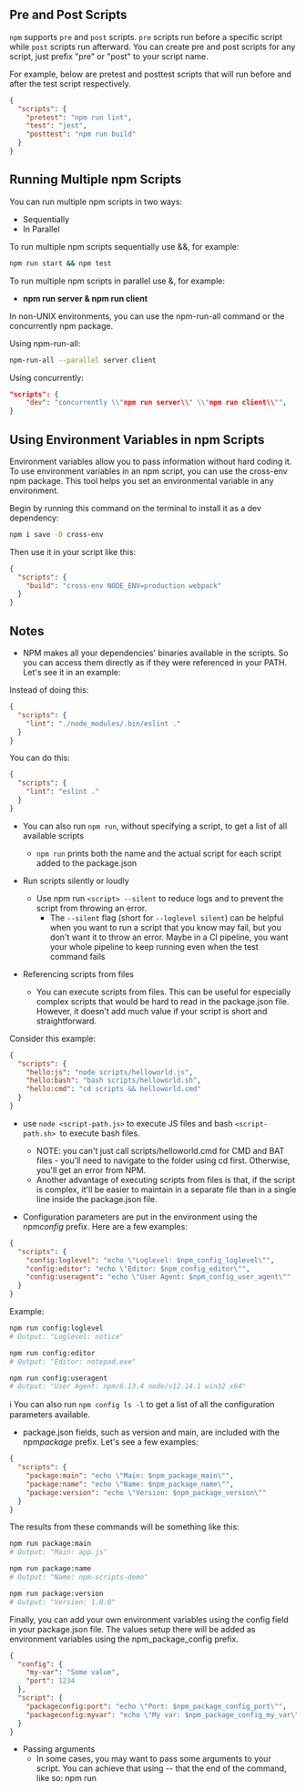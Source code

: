 ## Pre and Post Scripts

`npm` supports `pre` and `post` scripts. `pre` scripts run before a specific script while `post` scripts run afterward. You can create pre and post scripts for any script, just prefix "pre" or "post" to your script name.

For example, below are pretest and posttest scripts that will run before and after the test script respectively.

```json
{
  "scripts": {
    "pretest": "npm run lint",
    "test": "jest",
    "posttest": "npm run build"
  }
}
```

## Running Multiple npm Scripts

You can run multiple npm scripts in two ways:

- Sequentially
- In Parallel

To run multiple npm scripts sequentially use &&, for example:

```bash
npm run start && npm test
```

To run multiple npm scripts in parallel use &, for example:

- **npm run server & npm run client**

In non-UNIX environments, you can use the npm-run-all command or the concurrently npm package.

Using npm-run-all:

```bash
npm-run-all --parallel server client
```

Using concurrently:

```json
"scripts": {
    "dev": "concurrently \\"npm run server\\" \\"npm run client\\"",
}
```

## Using Environment Variables in npm Scripts

Environment variables allow you to pass information without hard coding it. To use environment variables in an npm script, you can use the cross-env npm package. This tool helps you set an environmental variable in any environment.

Begin by running this command on the terminal to install it as a dev dependency:

```bash
npm i save -D cross-env
```

Then use it in your script like this:

```json
{
  "scripts": {
    "build": "cross-env NODE_ENV=production webpack"
  }
}
```

## Notes

- NPM makes all your dependencies' binaries available in the scripts. So you can access them directly as if they were referenced in your PATH. Let's see it in an example:

Instead of doing this:

```json
{
  "scripts": {
    "lint": "./node_modules/.bin/eslint ."
  }
}
```

You can do this:

```json
{
  "scripts": {
    "lint": "eslint ."
  }
}
```

- You can also run `npm run`, without specifying a script, to get a list of all available scripts

  - `npm run` prints both the name and the actual script for each script added to the package.json

- Run scripts silently or loudly

  - Use npm run `<script> --silent` to reduce logs and to prevent the script from throwing an error.
    - The `--silent` flag (short for `--loglevel silent`) can be helpful when you want to run a script that you know may fail, but you don't want it to throw an error. Maybe in a CI pipeline, you want your whole pipeline to keep running even when the test command fails

- Referencing scripts from files
  - You can execute scripts from files. This can be useful for especially complex scripts that would be hard to read in the package.json file. However, it doesn't add much value if your script is short and straightforward.

Consider this example:

```json
{
  "scripts": {
    "hello:js": "node scripts/helloworld.js",
    "hello:bash": "bash scripts/helloworld.sh",
    "hello:cmd": "cd scripts && helloworld.cmd"
  }
}
```

- use `node <script-path.js>` to execute JS files and bash `<script-path.sh> `to execute bash files.

  - NOTE: you can't just call scripts/helloworld.cmd for CMD and BAT files - you'll need to navigate to the folder using cd first. Otherwise, you'll get an error from NPM.
  - Another advantage of executing scripts from files is that, if the script is complex, it'll be easier to maintain in a separate file than in a single line inside the package.json file.

- Configuration parameters are put in the environment using the npm*config* prefix. Here are a few examples:

```json
{
  "scripts": {
    "config:loglevel": "echo \"Loglevel: $npm_config_loglevel\"",
    "config:editor": "echo \"Editor: $npm_config_editor\"",
    "config:useragent": "echo \"User Agent: $npm_config_user_agent\""
  }
}
```

Example:

```bash
npm run config:loglevel
# Output: "Loglevel: notice"

npm run config:editor
# Output: "Editor: notepad.exe"

npm run config:useragent
# Output: "User Agent: npm/6.13.4 node/v12.14.1 win32 x64"
```

ℹ️ You can also run `npm config ls -l` to get a list of all the configuration parameters available.

- package.json fields, such as version and main, are included with the npm*package* prefix. Let's see a few examples:

```json
{
  "scripts": {
    "package:main": "echo \"Main: $npm_package_main\"",
    "package:name": "echo \"Name: $npm_package_name\"",
    "package:version": "echo \"Version: $npm_package_version\""
  }
}
```

The results from these commands will be something like this:

```bash
npm run package:main
# Output: "Main: app.js"

npm run package:name
# Output: "Name: npm-scripts-demo"

npm run package:version
# Output: "Version: 1.0.0"
```

Finally, you can add your own environment variables using the config field in your package.json file. The values setup there will be added as environment variables using the npm_package_config prefix.

```json
{
  "config": {
    "my-var": "Some value",
    "port": 1234
  },
  "script": {
    "packageconfig:port": "echo \"Port: $npm_package_config_port\"",
    "packageconfig:myvar": "echo \"My var: $npm_package_config_my_var\""
  }
}
```

- Passing arguments
  - In some cases, you may want to pass some arguments to your script. You can achieve that using -- that the end of the command, like so: npm run <script> -- --argument="value".

```json
{
  "scripts": {
    "lint": "eslint .",
    "test": "jest ./test"
  }
}
```

```bash
npm run test -- --onlyChanged
npm run lint -- --output-file lint-result.txt
```

- Arguments as environment variables
  - Another way of passing arguments is through environment variables. Any key-value pairs we add to our script will be translated into an environment variable with the npm_config prefix.

```json
{
  "scripts": {
    "hello": "echo \"Hello $npm_config_firstname!\""
  }
}
```

```bash
npm run hello --firstname=Paula
# Output: "Hello Paula"
```

## Naming conventions

There are no specific guidelines about how to name your scripts, but there are a few things we can keep in mind to make our scripts easier to pick up by other developers.

Here's my take on the subject, based on my research:

- Keep it short: If you take a look at Svelte's NPM Scripts, you'll notice that most script names are one word only. If we can manage to keep our script names short, it'll be easier to remember them when we need them.
- Be consistent: You may need to use more than one word to name your script. In that case, choose a naming style and stick to it. It can be camelCase, kebab-case, or anything you prefer. But avoid mixing them.
- Prefixes - One convention that you may have seen is using a prefix and a colon to group scripts, for example, `build:prod`. This is simply a naming convention. It doesn't affect your scripts' behavior but can be helpful to create groups of scripts that are easier to identify by their prefixes.

```json
{
  "scripts": {
    "lint:check": "eslint .",
    "lint:fix": "eslint . --fix",
    "build:dev": "...",
    "build:prod": "..."
  }
}
```

## Documentation

Consider adding documentation for your scripts so other people can easily understand how and when to use them. I like to add a few lines explaining each script on my Readme file.

The documentation for each available script should include:

- Script name
- Description
- Accepted arguments (optional)
- Links to other documentation (optional): For example, if your script runs `tsc --build`, you may want to include a link to Typescript docs.

## Conclussion

- npm scripts are a powerful way of automating tasks in JavaScript projects. They can improve your workflow and save you time by providing you with consistent commands to run multiple tasks.

## Resources

- https://css-tricks.com/why-npm-scripts/
- https://www.makeuseof.com/npm-scripts-javascript-how-run/
- https://dev.to/paulasantamaria/mastering-npm-scripts-2chd
- https://deliciousbrains.com/npm-build-script/
